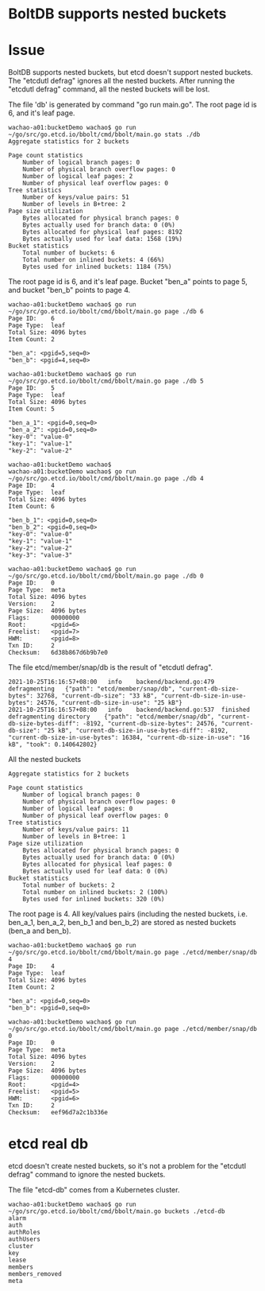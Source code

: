 BoltDB supports nested buckets
======
# Issue
BoltDB supports nested buckets, but etcd doesn't support nested buckets. The "etcdutl defrag" ignores all the nested buckets. After running the "etcdutl defrag" command, all the nested buckets will be lost.

The file 'db' is generated by command "go run main.go". The root page id is 6, and it's leaf page. 
```
wachao-a01:bucketDemo wachao$ go run ~/go/src/go.etcd.io/bbolt/cmd/bbolt/main.go stats ./db 
Aggregate statistics for 2 buckets

Page count statistics
	Number of logical branch pages: 0
	Number of physical branch overflow pages: 0
	Number of logical leaf pages: 2
	Number of physical leaf overflow pages: 0
Tree statistics
	Number of keys/value pairs: 51
	Number of levels in B+tree: 2
Page size utilization
	Bytes allocated for physical branch pages: 0
	Bytes actually used for branch data: 0 (0%)
	Bytes allocated for physical leaf pages: 8192
	Bytes actually used for leaf data: 1568 (19%)
Bucket statistics
	Total number of buckets: 6
	Total number on inlined buckets: 4 (66%)
	Bytes used for inlined buckets: 1184 (75%)
```

The root page id is 6, and it's leaf page. Bucket "ben_a" points to page 5, and bucket "ben_b" points to page 4.
```
wachao-a01:bucketDemo wachao$ go run ~/go/src/go.etcd.io/bbolt/cmd/bbolt/main.go page ./db 6
Page ID:    6
Page Type:  leaf
Total Size: 4096 bytes
Item Count: 2

"ben_a": <pgid=5,seq=0>
"ben_b": <pgid=4,seq=0>

wachao-a01:bucketDemo wachao$ go run ~/go/src/go.etcd.io/bbolt/cmd/bbolt/main.go page ./db 5
Page ID:    5
Page Type:  leaf
Total Size: 4096 bytes
Item Count: 5

"ben_a_1": <pgid=0,seq=0>
"ben_a_2": <pgid=0,seq=0>
"key-0": "value-0"
"key-1": "value-1"
"key-2": "value-2"

wachao-a01:bucketDemo wachao$ 
wachao-a01:bucketDemo wachao$ go run ~/go/src/go.etcd.io/bbolt/cmd/bbolt/main.go page ./db 4
Page ID:    4
Page Type:  leaf
Total Size: 4096 bytes
Item Count: 6

"ben_b_1": <pgid=0,seq=0>
"ben_b_2": <pgid=0,seq=0>
"key-0": "value-0"
"key-1": "value-1"
"key-2": "value-2"
"key-3": "value-3"

wachao-a01:bucketDemo wachao$ go run ~/go/src/go.etcd.io/bbolt/cmd/bbolt/main.go page ./db 0
Page ID:    0
Page Type:  meta
Total Size: 4096 bytes
Version:    2
Page Size:  4096 bytes
Flags:      00000000
Root:       <pgid=6>
Freelist:   <pgid=7>
HWM:        <pgid=8>
Txn ID:     2
Checksum:   6d38b867d6b9b7e0
```


The file etcd/member/snap/db is the result of "etcdutl defrag".
```wachao-a01:bucketDemo wachao$ etcdutl defrag --data-dir ./etcd/
2021-10-25T16:16:57+08:00	info	backend/backend.go:479	defragmenting	{"path": "etcd/member/snap/db", "current-db-size-bytes": 32768, "current-db-size": "33 kB", "current-db-size-in-use-bytes": 24576, "current-db-size-in-use": "25 kB"}
2021-10-25T16:16:57+08:00	info	backend/backend.go:537	finished defragmenting directory	{"path": "etcd/member/snap/db", "current-db-size-bytes-diff": -8192, "current-db-size-bytes": 24576, "current-db-size": "25 kB", "current-db-size-in-use-bytes-diff": -8192, "current-db-size-in-use-bytes": 16384, "current-db-size-in-use": "16 kB", "took": 0.140642802}
```

All the nested buckets
```wachao-a01:bucketDemo wachao$ go run ~/go/src/go.etcd.io/bbolt/cmd/bbolt/main.go stats ./etcd/member/snap/db 
Aggregate statistics for 2 buckets

Page count statistics
	Number of logical branch pages: 0
	Number of physical branch overflow pages: 0
	Number of logical leaf pages: 0
	Number of physical leaf overflow pages: 0
Tree statistics
	Number of keys/value pairs: 11
	Number of levels in B+tree: 1
Page size utilization
	Bytes allocated for physical branch pages: 0
	Bytes actually used for branch data: 0 (0%)
	Bytes allocated for physical leaf pages: 0
	Bytes actually used for leaf data: 0 (0%)
Bucket statistics
	Total number of buckets: 2
	Total number on inlined buckets: 2 (100%)
	Bytes used for inlined buckets: 320 (0%)
```

The root page is 4. All key/values pairs (including the nested buckets, i.e. ben_a_1, ben_a_2, ben_b_1 and ben_b_2) are stored as nested buckets (ben_a and ben_b). 
```
wachao-a01:bucketDemo wachao$ go run ~/go/src/go.etcd.io/bbolt/cmd/bbolt/main.go page ./etcd/member/snap/db 4
Page ID:    4
Page Type:  leaf
Total Size: 4096 bytes
Item Count: 2

"ben_a": <pgid=0,seq=0>
"ben_b": <pgid=0,seq=0>

wachao-a01:bucketDemo wachao$ go run ~/go/src/go.etcd.io/bbolt/cmd/bbolt/main.go page ./etcd/member/snap/db 0
Page ID:    0
Page Type:  meta
Total Size: 4096 bytes
Version:    2
Page Size:  4096 bytes
Flags:      00000000
Root:       <pgid=4>
Freelist:   <pgid=5>
HWM:        <pgid=6>
Txn ID:     2
Checksum:   eef96d7a2c1b336e
```

# etcd real db
etcd doesn't create nested buckets, so it's not a problem for the "etcdutl defrag" command to ignore the nested buckets.

The file "etcd-db" comes from a Kubernetes cluster. 
```
wachao-a01:bucketDemo wachao$ go run ~/go/src/go.etcd.io/bbolt/cmd/bbolt/main.go buckets ./etcd-db 
alarm
auth
authRoles
authUsers
cluster
key
lease
members
members_removed
meta
```
